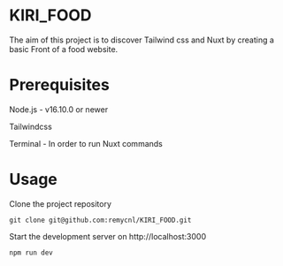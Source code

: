 # KIRI_FOOD
The aim of this project is to discover Tailwind css and Nuxt by creating a basic Front of a food website.

# Prerequisites
Node.js - v16.10.0 or newer

Tailwindcss

Terminal - In order to run Nuxt commands

# Usage
Clone the project repository

    git clone git@github.com:remycnl/KIRI_FOOD.git

Start the development server on http://localhost:3000

    npm run dev
